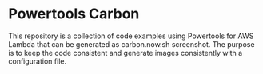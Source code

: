 # Powertools Carbon

This repository is a collection of code examples using Powertools for AWS Lambda that can be generated as carbon.now.sh screenshot. The purpose is to keep the code consistent and generate images consistently with a configuration file. 